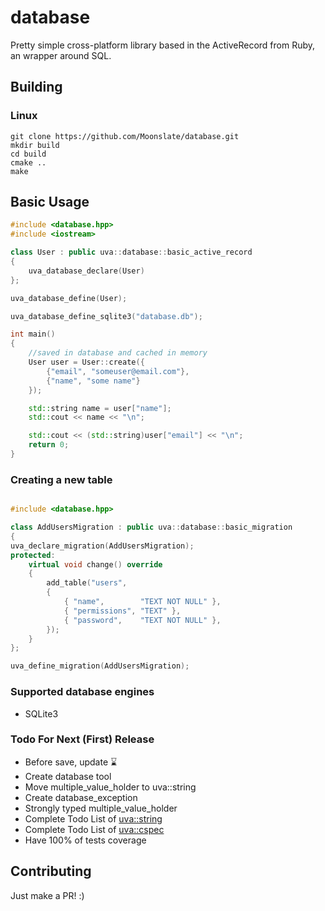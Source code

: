 # database

Pretty simple cross-platform library based in the ActiveRecord from Ruby, an wrapper around SQL.

## Building 

### Linux

```shell
git clone https://github.com/Moonslate/database.git
mkdir build
cd build
cmake ..
make
```

## Basic Usage

```cpp
#include <database.hpp>
#include <iostream>

class User : public uva::database::basic_active_record
{    
    uva_database_declare(User)
};

uva_database_define(User);

uva_database_define_sqlite3("database.db");

int main()
{
    //saved in database and cached in memory
    User user = User::create({
        {"email", "someuser@email.com"},
        {"name", "some name"}
    });    

    std::string name = user["name"];
    std::cout << name << "\n";

    std::cout << (std::string)user["email"] << "\n";
    return 0;
}
```

### Creating a new table

```cpp

#include <database.hpp>

class AddUsersMigration : public uva::database::basic_migration
{
uva_declare_migration(AddUsersMigration);
protected:
    virtual void change() override
    {
        add_table("users",
        {
            { "name",        "TEXT NOT NULL" },
            { "permissions", "TEXT" },
            { "password",    "TEXT NOT NULL" },
        });
    }
};

uva_define_migration(AddUsersMigration);

```

### Supported database engines

* SQLite3

### Todo For Next (First) Release

* Before save, update ⌛
* Create database tool
* Move multiple_value_holder to uva::string
* Create database_exception
* Strongly typed multiple_value_holder
* Complete Todo List of [uva::string](https://github.com/Moonslate/string)
* Complete Todo List of [uva::cspec](https://github.com/Moonslate/cspec)
* Have 100% of tests coverage

## Contributing
Just make a PR! :)
